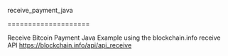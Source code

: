 receive_payment_java

====================

Receive Bitcoin Payment Java Example using the blockchain.info receive API https://blockchain.info/api/api_receive